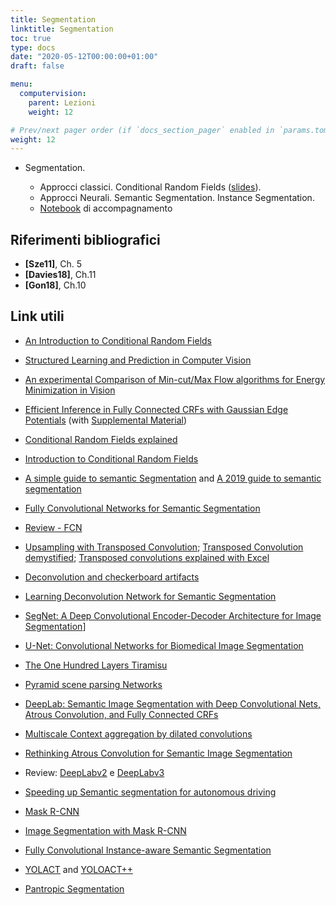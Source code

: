 ```yaml
---
title: Segmentation
linktitle: Segmentation
toc: true
type: docs
date: "2020-05-12T00:00:00+01:00"
draft: false

menu:
  computervision:
    parent: Lezioni
    weight: 12

# Prev/next pager order (if `docs_section_pager` enabled in `params.toml`)
weight: 12
---
```


-  Segmentation.

   - Approcci classici. Conditional Random Fields ([slides](../pdf/9a.Segmentation_part1.pdf)).
   - Approcci Neurali. Semantic Segmentation. Instance Segmentation.
   - [Notebook](https://github.com/gmanco/cv_notebooks/blob/master/9.Segmentation.ipynb) di accompagnamento


## Riferimenti bibliografici

- **[Sze11]**, Ch. 5
- **[Davies18]**, Ch.11
- **[Gon18]**, Ch.10

## Link utili

- [An Introduction to Conditional Random Fields](https://homepages.inf.ed.ac.uk/csutton/publications/crftut-fnt.pdf)

- [Structured Learning and Prediction in Computer Vision](http://www.nowozin.net/sebastian/papers/nowozin2011structured-tutorial.pdf)

- [An experimental Comparison of Min-cut/Max Flow algorithms for Energy Minimization in Vision](https://www.csd.uwo.ca/~yboykov/Papers/pami04.pdf)

- [Efficient Inference in Fully Connected CRFs with Gaussian Edge Potentials](https://arxiv.org/pdf/1210.5644.pdf) (with [Supplemental Material](http://vladlen.info/papers/densecrf-supplementary.pdf))

- [Conditional Random Fields explained](https://towardsdatascience.com/conditional-random-fields-explained-e5b8256da776)

- [Introduction to Conditional Random Fields](https://blog.echen.me/2012/01/03/introduction-to-conditional-random-fields/)

- [A simple guide to semantic Segmentation](https://www.topbots.com/semantic-segmentation-guide/) and [A 2019 guide to semantic segmentation](https://heartbeat.fritz.ai/a-2019-guide-to-semantic-segmentation-ca8242f5a7fc)

- [Fully Convolutional Networks for Semantic Segmentation](https://arxiv.org/abs/1605.06211)

- [Review - FCN](https://towardsdatascience.com/review-fcn-semantic-segmentation-eb8c9b50d2d1)

- [Upsampling with Transposed Convolution](https://medium.com/activating-robotic-minds/up-sampling-with-transposed-convolution-9ae4f2df52d0); [Transposed Convolution demystified](https://towardsdatascience.com/transposed-convolution-demystified-84ca81b4baba); [Transposed convolutions explained with Excel](https://medium.com/apache-mxnet/transposed-convolutions-explained-with-ms-excel-52d13030c7e8)

- [Deconvolution and checkerboard artifacts](https://distill.pub/2016/deconv-checkerboard/)

- [Learning Deconvolution Network for Semantic Segmentation](http://cvlab.postech.ac.kr/research/deconvnet/)

- [SegNet: A Deep Convolutional Encoder-Decoder Architecture for Image Segmentation](http://arxiv.org/abs/1511.00561)]

- [U-Net: Convolutional Networks for Biomedical Image Segmentation](https://arxiv.org/pdf/1505.04597.pdf)

- [The One Hundred Layers Tiramisu](https://arxiv.org/abs/1611.09326)

- [Pyramid scene parsing Networks](https://arxiv.org/pdf/1612.01105.pdf)

- [DeepLab: Semantic Image Segmentation with Deep Convolutional Nets, Atrous Convolution, and Fully Connected CRFs](https://arxiv.org/pdf/1606.00915.pdf)

- [Multiscale Context aggregation by dilated convolutions](https://arxiv.org/abs/1511.07122)

- [Rethinking Atrous Convolution for Semantic Image Segmentation](https://arxiv.org/pdf/1706.05587.pdf)

- Review: [DeepLabv2](https://towardsdatascience.com/review-deeplabv1-deeplabv2-atrous-convolution-semantic-segmentation-b51c5fbde92d) e [DeepLabv3](https://towardsdatascience.com/review-deeplabv3-atrous-convolution-semantic-segmentation-6d818bfd1d74)

- [Speeding up Semantic segmentation for autonomous driving](https://openreview.net/pdf?id=S1uHiFyyg)

- [Mask R-CNN](https://arxiv.org/abs/1703.06870)

- [Image Segmentation with Mask R-CNN](https://medium.com/@jonathan_hui/image-segmentation-with-mask-r-cnn-ebe6d793272)

- [Fully Convolutional Instance-aware Semantic Segmentation](https://arxiv.org/pdf/1611.07709.pdf)

- [YOLACT](https://arxiv.org/pdf/1904.02689.pdf) and [YOLOACT++](https://arxiv.org/abs/1912.06218)

- [Pantropic Segmentation](https://arxiv.org/pdf/1801.00868.pdf)

  

